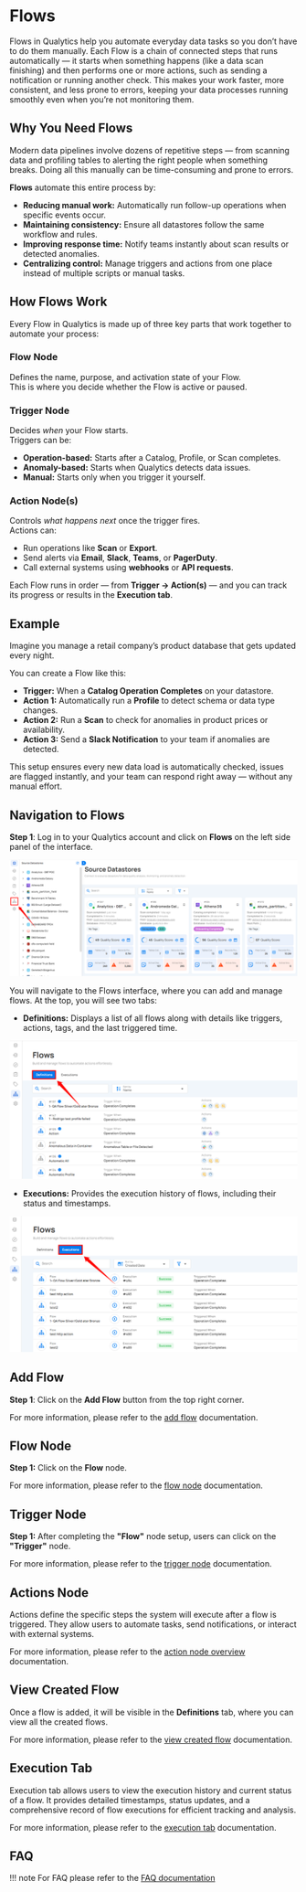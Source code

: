 # Flows

Flows in Qualytics help you automate everyday data tasks so you don’t have to do them manually. Each Flow is a chain of connected steps that runs automatically — it starts when something happens (like a data scan finishing) and then performs one or more actions, such as sending a notification or running another check. This makes your work faster, more consistent, and less prone to errors, keeping your data processes running smoothly even when you’re not monitoring them.

## Why You Need Flows

Modern data pipelines involve dozens of repetitive steps — from scanning data and profiling tables to alerting the right people when something breaks. Doing all this manually can be time-consuming and prone to errors.

**Flows** automate this entire process by:

- **Reducing manual work:** Automatically run follow-up operations when specific events occur.  
- **Maintaining consistency:** Ensure all datastores follow the same workflow and rules.  
- **Improving response time:** Notify teams instantly about scan results or detected anomalies.  
- **Centralizing control:** Manage triggers and actions from one place instead of multiple scripts or manual tasks.

## How Flows Work

Every Flow in Qualytics is made up of three key parts that work together to automate your process:

### Flow Node

Defines the name, purpose, and activation state of your Flow.  
This is where you decide whether the Flow is active or paused.

### Trigger Node

Decides *when* your Flow starts.  
Triggers can be:

- **Operation-based:** Starts after a Catalog, Profile, or Scan completes.  
- **Anomaly-based:** Starts when Qualytics detects data issues.  
- **Manual:** Starts only when you trigger it yourself.

### Action Node(s)

Controls *what happens next* once the trigger fires.  
Actions can:

- Run operations like **Scan** or **Export**.  
- Send alerts via **Email**, **Slack**, **Teams**, or **PagerDuty**.  
- Call external systems using **webhooks** or **API requests**.

Each Flow runs in order — from **Trigger → Action(s)** — and you can track its progress or results in the **Execution tab**.

## Example

Imagine you manage a retail company’s product database that gets updated every night.

You can create a Flow like this:

- **Trigger:** When a **Catalog Operation Completes** on your datastore.  
- **Action 1:** Automatically run a **Profile** to detect schema or data type changes.  
- **Action 2:** Run a **Scan** to check for anomalies in product prices or availability.  
- **Action 3:** Send a **Slack Notification** to your team if anomalies are detected.

This setup ensures every new data load is automatically checked, issues are flagged instantly, and your team can respond right away — without any manual effort.

## Navigation to Flows

**Step 1**: Log in to your Qualytics account and click on **Flows** on the left side panel of the interface.  

![flows](.././assets/flows/flow-light-1.png)

You will navigate to the Flows interface, where you can add and manage flows. At the top, you will see two tabs:

* **Definitions:** Displays a list of all flows along with details like triggers, actions, tags, and the last triggered time.

![definition](.././assets/flows/definitions-light-2.png)

* **Executions:** Provides the execution history of flows, including their status and timestamps.

![execution](.././assets/flows/execution-light-3.png)

## Add Flow

**Step 1**: Click on the **Add Flow** button from the top right corner.

For more information, please refer to the [add flow](../flows/add-flow.md) documentation.

## Flow Node

**Step 1:** Click on the **Flow** node.  

For more information, please refer to the [flow node](../flows/flow-node.md) documentation.

## Trigger Node

**Step 1:** After completing the **"Flow"** node setup, users can click on the **"Trigger"** node.

For more information, please refer to the [trigger node](../flows/trigger-node.md) documentation.

## Actions Node

Actions define the specific steps the system will execute after a flow is triggered. They allow users to automate tasks, send notifications, or interact with external systems.

For more information, please refer to the [action node overview](../flows/overview-action.md) documentation.

## View Created Flow

Once a flow is added, it will be visible in the **Definitions** tab, where you can view all the created flows.

For more information, please refer to the [view created flow](../flows/view-created-flows.md) documentation.

## Execution Tab 

Execution tab allows users to view the execution history and current status of a flow. It provides detailed timestamps, status updates, and a comprehensive record of flow executions for efficient tracking and analysis.

For more information, please refer to the [execution tab](../flows/execution-tab.md) documentation.

## FAQ

!!! note
    For FAQ please refer to the [FAQ documentation](../flows/faq.md)






